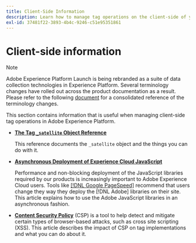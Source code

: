 ```yaml
---
title: Client-Side Information
description: Learn how to manage tag operations on the client-side of your web or mobile application.
exl-id: 37481f22-3893-4b4c-9246-c51e95351861
---
```

# Client-side information

>[!NOTE]
>
>Adobe Experience Platform Launch is being rebranded as a suite of data collection technologies in Experience Platform. Several terminology changes have rolled out across the product documentation as a result. Please refer to the following [document](../../launch-term-updates.md) for a consolidated reference of the terminology changes.

This section contains information that is useful when managing client-side tag operations in Adobe Experience Platform.

* [**The Tag `_satellite` Object Reference**](launch-object-reference.md)

  This reference documents the `_satellite` object and the things you can do with it.

* [**Asynchronous Deployment of Experience Cloud JavaScript**](asynchronous-deployment.md)

  Performance and non-blocking deployment of the JavaScript libraries required by our products is increasingly important to Adobe Experience Cloud users. Tools like [[!DNL Google PageSpeed]](https://developers.google.com/speed/pagespeed/insights/) recommend that users change they way they deploy the [!DNL Adobe] libraries on their site. This article explains how to use the Adobe JavaScript libraries in an asynchronous fashion.

* [**Content Security Policy**](content-security-policy-csp.md) (CSP) is a tool to help detect and mitigate certain types of browser-based attacks, such as cross site scripting (XSS).  This article describes the impact of CSP on tag implementations and what you can do about it.
